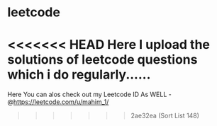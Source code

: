 # leetcode
<<<<<<< HEAD
Here I upload the solutions of leetcode questions which i do regularly......
=======
Here You can alos check out my Leetcode ID As WELL - @https://leetcode.com/u/mahim_1/
>>>>>>> 2ae32ea (Sort List 148)
